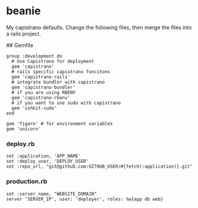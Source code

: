 # beanie

My capistrano defaults. Change the following files, then merge the files into a rails project.

## Gemfile
```
group :development do
  # Use Capistrano for deployment
  gem 'capistrano'
  # rails specific capistrano funcitons
  gem 'capistrano-rails'
  # integrate bundler with capistrano
  gem 'capistrano-bundler'
  # if you are using RBENV
  gem 'capistrano-rbenv'
  # if you want to use sudo with capistrano
  gem 'sshkit-sudo'
end

gem 'figaro' # for environment variables
gem 'unicorn'
```

### deploy.rb
```
set :application, 'APP_NAME'
set :deploy_user, 'DEPLOY_USER'
set :repo_url, "git@github.com:GITHUB_USER/#{fetch(:application)}.git"
```

### production.rb
```
set :server_name, "WEBSITE_DOMAIN"
server 'SERVER_IP', user: 'deployer', roles: %w{app db web}
```
